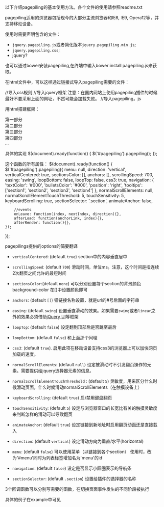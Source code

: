﻿以下介绍pagepiling的基本使用方法。各个文件的使用请参照readme.txt

pagepiling适用的浏览器包括现今的大部分主流浏览器和IE8, IE9, Opera12等，并支持移动设备。

使用时需要声明包含的文件：
- `jquery.pagepiling.js`或者简化版本`jquery.pagepiling.min.js`;
- `jquery.pagepiling.css`;
- jquery?

也可以通过bower安装pagepiling,在终端中输入bower install pagepiling.js来获取。

在html文件中，可以这样通过链接式导入pagepiling需要的文件：
<link rel="stylesheet" type="text/css" href="jquery.pagepiling.css" />
//导入css规则
<script src="http://ajax.googleapis.com/ajax/libs/jquery/1.11.1/jquery.min.js"></script>
//导入jquery框架
注意：在国内网站上使用pagepiling插件的时候最好不要采用上面的网址，不然可能会加载失败。
<script type="text/javascript" src="jquery.pagepiling.min.js"></script>
//导入pagepiling。js

用html搭建框架：
<div id="pagepiling">
	<div class="section">第一部分</div>
	<div class="section">第二部分</div>
	<div class="section">第三部分</div>
	<div class="section">第四部分</div>
	...
</div>

具体的实现
$(document).ready(function() {
	$('#pagepiling').pagepiling();
});

这个函数的所有属性：
$(document).ready(function() {
	$('#pagepiling').pagepiling({
	menu: null,
        direction: 'vertical',
        verticalCentered: true,
        sectionsColor: [],
        anchors: [],
        scrollingSpeed: 700,
        easing: 'swing',
        loopBottom: false,
        loopTop: false,
        css3: true,
        navigation: {
            'textColor': '#000',
            'bulletsColor': '#000',
            'position': 'right',
            'tooltips': ['section1', 'section2', 'section3', 'section4']
        },
       	normalScrollElements: null,
        normalScrollElementTouchThreshold: 5,
        touchSensitivity: 5,
        keyboardScrolling: true,
        sectionSelector: '.section',
        animateAnchor: false,

		//events
		onLeave: function(index, nextIndex, direction){},
		afterLoad: function(anchorLink, index){},
		afterRender: function(){},
	});
});

pagepilings提供的options的简要翻译
- `verticalCentered`: (default `true`) section中的内容垂直居中

- `scrollingSpeed`: (default `700`) 滑动时间，单位ms。注意，这个时间是指连续2次翻页之间允许的最短时间

- `sectionsColor`:(default `none`) 可以分别设置每个section的背景颜色background-color
	在[]中设置颜色即可

- `anchors`: (default `[]`) 锚链接名称设置，就是url的#号后面的字符串

- `easing`: (default `swing`) 设置垂直滑动的效果。如果需要`swing`或者`linear`之外的效果必须借助[jQuery UI](http://jqueryui.com/)等框架

- `loopTop`: (default `false`) 设定翻到顶部后是否跳至最后
- `loopBottom`: (default `false`) 和上面那个同理

- `css3`: (default `true`). 启用此项在移动设备支持css3的浏览器上可以加快网页加载的速度。

- `normalScrollElements`: (default `null`) 设定被滑动时不引发翻页操作的元素。需要提供给jquery选择器元素的信息。

- `normalScrollElementTouchThreshold` : (default `5`) 灵敏度，用来区分什么时候滑动页面，什么时候滑动normalScrollElements（在触摸设备上）

- `keyboardScrolling`: (default `true`) 启/禁用键盘翻页

- `touchSensitivity`: (default `5`) 设定与浏览器窗口的长宽比有关的触摸灵敏度来判断怎样的滑动可以导致翻页

- `animateAnchor`: (default `true`) 设定链接到新地址时启用翻页动画还是直接载入

- `direction`: (default `vertical`) 设定滑动方向为垂直/水平(horizontal)

- `menu`: (default `false`) 可以使用菜单（以链接到各个section）
	使用时，改为'#menu'同时为列表标签增加名为'menu'的id

- `navigation`: (default `false`) 设定是否显示小圆圈表示的导航条

- `sectionSelector`: (default `.section`) 设置给插件的选择器的名称

3个回调函数可以分别写需要的函数，在切换页面事件发生的不同阶段被执行

具体的例子在example中可见
